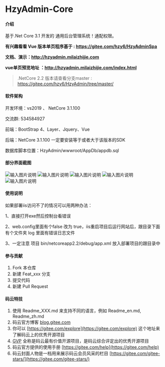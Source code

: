 # HzyAdmin-Core

#### 介绍
基于.Net Core 3.1 开发的 通用后台管理系统！通配权限。

 **有兴趣看看 Vue 版本单页程序基于 : https://gitee.com/hzy6/HzyAdminSpa** 

 **文档、演示：http://hzyadmin.milaizhijie.com**

 **vue单页预览地址 ：http://hzyadmin.milaizhijie.com/index.html** 

> .NetCore 2.2 版本请查看分支master : https://gitee.com/hzy6/HzyAdmin/tree/master/


#### 软件架构
开发环境：vs2019 、 NetCore 3.1.100

交流群: 534584927

前端：BootStrap 4、Layer、Jquery、Vue

后端：NetCore 3.1.100 一定要安装等于或者大于该版本的SDK

数据库脚本位置：HzyAdmin/wwwroot/AppDb/appdb.sql


#### 部分界面截图
![输入图片说明](https://images.gitee.com/uploads/images/2019/0711/004720_5c95a75f_1242080.jpeg "1.jpg")
![输入图片说明](https://images.gitee.com/uploads/images/2019/0830/184022_514f540f_1242080.png "屏幕截图.png")
![输入图片说明](https://images.gitee.com/uploads/images/2019/0805/085723_b1c615f0_1242080.png "屏幕截图.png")
![输入图片说明](https://images.gitee.com/uploads/images/2019/0711/005112_29863a12_1242080.jpeg "1562777452(1).jpg")
![输入图片说明](https://images.gitee.com/uploads/images/2019/0805/085906_6ebd2d77_1242080.png "屏幕截图.png")

#### 使用说明

如果部署iis访问不了的情况可以用两种办法：

1、直接打开exe然后控制台看错误

2、web.config里面有个false 改为 true，iis重启项目后运行网站后，跟目录下面 有个文件夹 log 里面有错误日志文件

3、一定注意 项目 bin/netcoreapp2.2/debug/app.xml 放入部署项目的跟目录中 


#### 参与贡献

1. Fork 本仓库
2. 新建 Feat_xxx 分支
3. 提交代码
4. 新建 Pull Request


#### 码云特技

1. 使用 Readme\_XXX.md 来支持不同的语言，例如 Readme\_en.md, Readme\_zh.md
2. 码云官方博客 [blog.gitee.com](https://blog.gitee.com)
3. 你可以 [https://gitee.com/explore](https://gitee.com/explore) 这个地址来了解码云上的优秀开源项目
4. [GVP](https://gitee.com/gvp) 全称是码云最有价值开源项目，是码云综合评定出的优秀开源项目
5. 码云官方提供的使用手册 [https://gitee.com/help](https://gitee.com/help)
6. 码云封面人物是一档用来展示码云会员风采的栏目 [https://gitee.com/gitee-stars/](https://gitee.com/gitee-stars/)